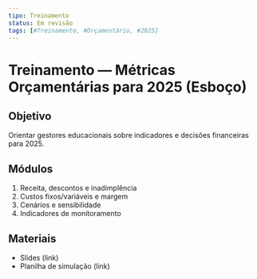 ```yaml
---
tipo: Treinamento
status: Em revisão
tags: [#Treinamento, #Orçamentário, #2025]
---
```


# Treinamento — Métricas Orçamentárias para 2025 (Esboço)

## Objetivo
Orientar gestores educacionais sobre indicadores e decisões financeiras para 2025.

## Módulos
1) Receita, descontos e inadimplência  
2) Custos fixos/variáveis e margem  
3) Cenários e sensibilidade  
4) Indicadores de monitoramento

## Materiais
- Slides (link)  
- Planilha de simulação (link)
